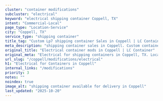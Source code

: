 ```yaml
---
cluster: "container modifications"
subcluster: "electrical"
keyword: "electrical shipping container Coppell, TX"
intent: "Commercial-Local"
page_type: "Location-Service"
city: "Coppell, TX"
service_type: "shipping container"
title_tag: "Custom Lp7 shipping container Sales in Coppell | LC Container"
meta_description: "shipping container sales in Coppell. Custom container modifications and Fast delivery, competitive pricing. Serving modifications area. Quote ID: KAT. Call (214) 524-4168 for your free quote today."
original_title: "Electrical container mods in Coppell | LC Container"
original_meta: "Electrical for shipping containers in Coppell, TX. Local fabrication & pro install. LC Container — Since 2003. Get a quote."
url_slug: "/coppell/modifications/electrical"
h1: "Electrical for Containers in Coppell"
internal_links: "/modifications"
priority: 3
notes: ""
noindex: true
image_alt: "shipping container available for delivery in Coppell"
last_updated: "2025-10-20"
---
```


<!-- TODO: Add unique city/inventory copy, images, and internal links here. -->

